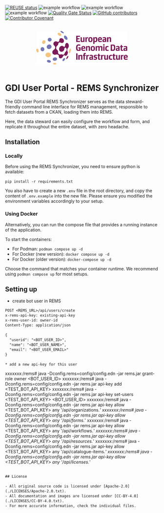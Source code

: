 <!--
SPDX-FileCopyrightText: 2024 PNED G.I.E.

SPDX-License-Identifier: CC-BY-4.0
-->

[![REUSE status](https://api.reuse.software/badge/github.com/GenomicDataInfrastructure/gdi-userportal-rems-synchronizer)](https://api.reuse.software/info/github.com/GenomicDataInfrastructure/gdi-userportal-rems-synchronizer)
![example workflow](https://github.com/GenomicDataInfrastructure/gdi-userportal-rems-synchronizer/actions/workflows/main.yml/badge.svg)
![example workflow](https://github.com/GenomicDataInfrastructure/gdi-userportal-rems-synchronizer/actions/workflows/test.yml/badge.svg)
![example workflow](https://github.com/GenomicDataInfrastructure/gdi-userportal-rems-synchronizer/actions/workflows/release.yml/badge.svg)
[![Quality Gate Status](https://sonarcloud.io/api/project_badges/measure?project=GenomicDataInfrastructure_gdi-userportal-rems-synchronizer&metric=alert_status)](https://sonarcloud.io/summary/new_code?id=GenomicDataInfrastructure_gdi-userportal-rems-synchronizer)
[![GitHub contributors](https://img.shields.io/github/contributors/GenomicDataInfrastructure/gdi-userportal-rems-synchronizer)](https://github.com/GenomicDataInfrastructure/gdi-userportal-rems-synchronizer/graphs/contributors)
[![Contributor Covenant](https://img.shields.io/badge/Contributor%20Covenant-2.1-4baaaa.svg)](code_of_conduct.md)

<div style="display: flex; justify-content: center; padding: 20px;">
  <img src="header-logo.svg" alt="European Genomic Data Infrastructure Logo" width="300">
</div>

# GDI User Portal - REMS Synchronizer

The GDI User Portal REMS Synchronizer serves as the data steward-friendly command line interface for REMS management, responsible to fetch datasets from a CKAN, loading them into REMS.

Here, the data steward can easily configure the workflow and form, and replicate it throughout the entire dataset, with zero headache.

## Installation

### Locally

Before using the REMS Synchronizer, you need to ensure python is available:

`pip install -r requirements.txt`

You also have to create a new `.env` file in the root directory, and copy the content of `.env.example` into the new file. Please ensure you modified the environment variables accordingly to your setup.

### Using Docker

Alternatively, you can run the compose file that provides a running instance of the application.

To start the containers:
- For Podman: `podman compose up -d`
- For Docker (new version): `docker compose up -d`
- For Docker (older version): `docker-compose up -d`

Choose the command that matches your container runtime. We recommend using `podman compose up` for most setups.

## Setting up

* create bot user in REMS
```
POST <REMS_URL>/api/users/create
x-rems-api-key: existing-api-key
x-rems-user-id: owner-id
Content-Type: application/json

{
  "userid": "<BOT_USER_ID>",
  "name": "<BOT_USER_NAME>",
  "email": "<BOT_USER_EMAIL>"
}

* add a new api-key for this user
```
xxxxxxx:/rems# java -Dconfig.rems=config/config.edn -jar rems.jar grant-role owner <BOT_USER_ID>
xxxxxxx:/rems# java -Dconfig.rems=config/config.edn -jar rems.jar api-key add <TEST_BOT_API_KEY>
xxxxxxx:/rems# java -Dconfig.rems=config/config.edn -jar rems.jar api-key set-users <TEST_BOT_API_KEY> <BOT_USER_ID>
xxxxxxx:/rems# java -Dconfig.rems=config/config.edn -jar rems.jar api-key allow <TEST_BOT_API_KEY> any '/api/organizations.*'
xxxxxxx:/rems# java -Dconfig.rems=config/config.edn -jar rems.jar api-key allow <TEST_BOT_API_KEY> any '/api/forms.*'
xxxxxxx:/rems# java -Dconfig.rems=config/config.edn -jar rems.jar api-key allow <TEST_BOT_API_KEY> any '/api/workflows.*'
xxxxxxx:/rems# java -Dconfig.rems=config/config.edn -jar rems.jar api-key allow <TEST_BOT_API_KEY> any '/api/resources.*'
xxxxxxx:/rems# java -Dconfig.rems=config/config.edn -jar rems.jar api-key allow <TEST_BOT_API_KEY> any '/api/catalogue-items.*'
xxxxxxx:/rems# java -Dconfig.rems=config/config.edn -jar rems.jar api-key allow <TEST_BOT_API_KEY> any '/api/licenses.*'
```

## License

- All original source code is licensed under [Apache-2.0](./LICENSES/Apache-2.0.txt).
- All documentation and images are licensed under [CC-BY-4.0](./LICENSES/CC-BY-4.0.txt).
- For more accurate information, check the individual files.
